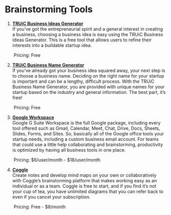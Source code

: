 # Brainstorming Tools

1. **[TRUiC Business Ideas Generator](https://howtostartanllc.com/business-ideas/business-ideas-tool)**
<br>If you’ve got the entrepreneurial spirit and a general interest in creating a business, choosing a business idea is easy using the TRUiC Business Ideas Generator. This is a free tool that allows users to refine their interests into a buildable startup idea. 

&emsp;&emsp;Pricing: Free

2. **[TRUiC Business Name Generator](https://howtostartanllc.com/business-name-generator)**
<br>If you’ve already got your business idea squared away, your next step is to choose a business name. Deciding on the right name for your startup is important and can be a lengthy, difficult process. With the TRUiC Business Name Generator, you are provided with unique names for your startup based on the industry and general information. The best part, it’s free!

&emsp;&emsp;Pricing: Free

3. **[Google Workspace](https://workspace.google.com/landing/partners/referral/gws.html?AID=13765350&PID=5628080&utm_source=sign-up&utm_medium=affiliatereferral&utm_campaign=apps-referral-program&utm_content=cj%7C13765350%7C5628080%7C5230914)**
<br>Google G Suite Workspace is the full Google package, including every tool offered such as Gmail, Calendar, Meet, Chat, Drive, Docs, Sheets, Slides, Forms, and Sites. So, basically all of the Google office tools your startup needs, including a custom business email account. For teams that could use a little help collaborating and brainstorming, productivity is optimized by having all business tools in one place. 

&emsp;&emsp;Pricing: $6/user/month - $18/user/month

4. **[Coggle](https://coggle.it/)**
<br>Create notes and develop mind maps on your own or collaboratively with Coggle’s brainstorming platform that makes working easy as an individual or as a team. Coggle is free to start, and if you find it’s not your cup of tea, you have unlimited diagrams that you can refer back to even if you cancel your subscription. 

&emsp;&emsp;Pricing: Free - $8/month

